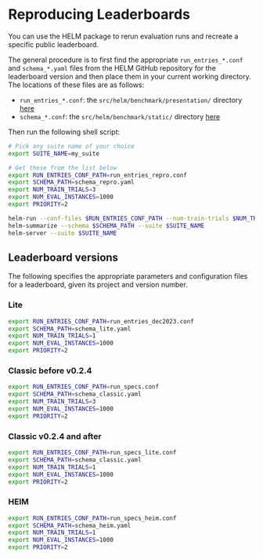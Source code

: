 # Reproducing Leaderboards

You can use the HELM package to rerun evaluation runs and recreate a specific public leaderboard.

The general procedure is to first find the appropriate `run_entries_*.conf` and `schema_*.yaml` files from the HELM GitHub repository for the leaderboard version and then place them in your current working directory. The locations of these files are as follows:

- `run_entries_*.conf`: the `src/helm/benchmark/presentation/` directory [here](https://github.com/stanford-crfm/helm/tree/main/src/helm/benchmark/presentation)
- `schema_*.conf`: the `src/helm/benchmark/static/` directory [here](https://github.com/stanford-crfm/helm/tree/main/src/helm/benchmark/static)

Then run the following shell script:

```bash
# Pick any suite name of your choice
export SUITE_NAME=my_suite

# Get these from the list below
export RUN_ENTRIES_CONF_PATH=run_entries_repro.conf
export SCHEMA_PATH=schema_repro.yaml
export NUM_TRAIN_TRIALS=3
export NUM_EVAL_INSTANCES=1000
export PRIORITY=2

helm-run --conf-files $RUN_ENTRIES_CONF_PATH --num-train-trials $NUM_TRAIN_TRIALS --max-eval-instances $MAX_EVAL_INSTANCES --priority $PRIORITY --suite $SUITE_NAME
helm-summarize --schema $SCHEMA_PATH --suite $SUITE_NAME
helm-server --suite $SUITE_NAME
```

## Leaderboard versions

The following specifies the appropriate parameters and configuration files for a leaderboard, given its project and version number.

### Lite

```bash
export RUN_ENTRIES_CONF_PATH=run_entries_dec2023.conf
export SCHEMA_PATH=schema_lite.yaml
export NUM_TRAIN_TRIALS=1
export NUM_EVAL_INSTANCES=1000
export PRIORITY=2
```

### Classic before v0.2.4

```bash
export RUN_ENTRIES_CONF_PATH=run_specs.conf
export SCHEMA_PATH=schema_classic.yaml
export NUM_TRAIN_TRIALS=3
export NUM_EVAL_INSTANCES=1000
export PRIORITY=2
```

### Classic v0.2.4 and after

```bash
export RUN_ENTRIES_CONF_PATH=run_specs_lite.conf
export SCHEMA_PATH=schema_classic.yaml
export NUM_TRAIN_TRIALS=1
export NUM_EVAL_INSTANCES=1000
export PRIORITY=2
```

### HEIM

```bash
export RUN_ENTRIES_CONF_PATH=run_specs_heim.conf
export SCHEMA_PATH=schema_heim.yaml
export NUM_TRAIN_TRIALS=1
export NUM_EVAL_INSTANCES=1000
export PRIORITY=2
```
